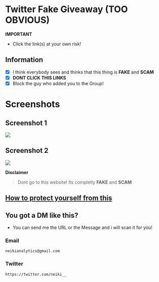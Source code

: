 # Twitter Fake Giveaway (TOO OBVIOUS)

**IMPORTANT**
- Click the link(s) at your own risk!

## Information
- [x] I think everybody sees and thinks that this thing is **FAKE** and **SCAM**
- [x] **DONT CLICK THIS LINKS**
- [x] Block the guy who added you to the Group!

# Screenshots

## Screenshot 1
![](https://neikianalytics.com/analytics/assets/images/a/twitter-fake-giveaway%231.png)

## Screenshot 2
![](https://neikianalytics.com/analytics/assets/images/a/twitter-fake-giveaway%232.png)

**Disclaimer**
> Dont go to this website! Its completly **FAKE** and **SCAM**

## [How to protect yourself from this](https://github.com/NeikiDev/NeikiAnalytics/blob/main/help.md)

## You got a DM like this?
- You can send me the URL or the Message and i will scan it for you!

### Email
```
neikianalytics@gmail.com
```

### Twitter
```
https://twitter.com/neiki__
```